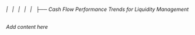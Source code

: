 ###### |   |   |   |   |   ├── Cash Flow Performance Trends for Liquidity Management

*Add content here*